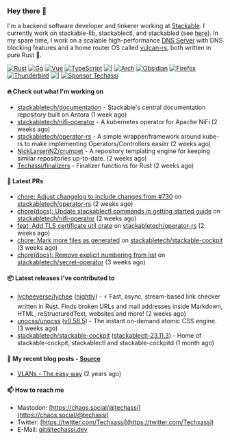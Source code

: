 ### Hey there 👋

I'm a backend software developer and tinkerer working at [Stackable][stackable]. I currently work on
stackable-lib, stackablectl, and stackabled (see [here][stackable-work]). In my spare time, I work on
a scalable high-performance [DNS Server][portal] with DNS blocking features and a home router OS
called [vulcan-rs][vulcan], both written in pure Rust 🦀.

[stackable-work]: https://github.com/stackabletech/stackable
[stackable]: https://github.com/stackabletech
[portal]: https://github.com/portal-rs/portal
[vulcan]: https://github.com/vulcan-rs

[![Rust](https://img.shields.io/badge/-Rust-141414?style=flat&logo=rust&logoColor=%23f97f39)](https://www.rust-lang.org/)
[![Go](https://img.shields.io/badge/-Go-141414?style=flat&logo=go&logoColor=%23f97f39)](https://go.dev/)
[![Vue](https://img.shields.io/badge/-Vue-141414?style=flat&logo=vuedotjs&logoColor=%23f97f39)](https://vuejs.org/)
[![TypeScript](https://img.shields.io/badge/-TypeScript-141414?style=flat&logo=typescript&logoColor=%23f97f39)](https://www.typescriptlang.org/)
![|](https://img.shields.io/badge/-%7C-141414?style=flat&logoColor=%23f97f39)
[![Arch](https://img.shields.io/badge/-Arch-141414?style=flat&logo=archlinux&logoColor=%23f97f39)](https://archlinux.org/)
[![Obsidian](https://img.shields.io/badge/-Obsidian-141414?style=flat&logo=obsidian&logoColor=%23f97f39)](https://obsidian.md/)
[![Firefox](https://img.shields.io/badge/-Firefox-141414?style=flat&logo=firefox&logoColor=%23f97f39)](https://www.mozilla.org/en-US/firefox/new/)
[![Thunderbird](https://img.shields.io/badge/-Thunderbird-141414?style=flat&logo=thunderbird&logoColor=%23f97f39)](https://www.thunderbird.net/en-US/)
![|](https://img.shields.io/badge/-%7C-141414?style=flat&logoColor=%23f97f39)
[![Sponsor Techassi](https://img.shields.io/badge/-Sponsor-141414?style=flat&logo=github&logoColor=%23f97f39)](https://github.com/sponsors/Techassi)

#### 🔥 Check out what I'm working on


- [stackabletech/documentation](https://github.com/stackabletech/documentation) - Stackable&#39;s central documentation repository built on Antora (1 week ago)
- [stackabletech/nifi-operator](https://github.com/stackabletech/nifi-operator) - A kubernetes operator for Apache NiFi (2 weeks ago)
- [stackabletech/operator-rs](https://github.com/stackabletech/operator-rs) - A simple wrapper/framework around kube-rs to make implementing Operators/Controllers easier (2 weeks ago)
- [NickLarsenNZ/crumpet](https://github.com/NickLarsenNZ/crumpet) - A repository templating engine for keeping similar repositories up-to-date. (2 weeks ago)
- [Techassi/finalizers](https://github.com/Techassi/finalizers) - Finalizer functions for Rust (2 weeks ago)

#### 🧪 Latest PRs


- [chore: Adjust changelog to include changes from #730](https://github.com/stackabletech/operator-rs/pull/739) on [stackabletech/operator-rs](https://github.com/stackabletech/operator-rs) (2 weeks ago)
- [chore(docs): Update stackablectl commands in getting started guide](https://github.com/stackabletech/nifi-operator/pull/573) on [stackabletech/nifi-operator](https://github.com/stackabletech/nifi-operator) (2 weeks ago)
- [feat: Add TLS certificate util crate](https://github.com/stackabletech/operator-rs/pull/736) on [stackabletech/operator-rs](https://github.com/stackabletech/operator-rs) (2 weeks ago)
- [chore: Mark more files as generated](https://github.com/stackabletech/stackable-cockpit/pull/203) on [stackabletech/stackable-cockpit](https://github.com/stackabletech/stackable-cockpit) (3 weeks ago)
- [chore(docs): Remove explicit numbering from list](https://github.com/stackabletech/secret-operator/pull/370) on [stackabletech/secret-operator](https://github.com/stackabletech/secret-operator) (3 weeks ago)

#### 📦 Latest releases I've contributed to


- [lycheeverse/lychee](https://github.com/lycheeverse/lychee/releases/tag/nightly) ([nightly](https://github.com/lycheeverse/lychee/releases/tag/nightly)) - ⚡ Fast, async, stream-based link checker written in Rust. Finds broken URLs and mail addresses inside Markdown, HTML, reStructuredText, websites and more! (2 weeks ago)
- [unocss/unocss](https://github.com/unocss/unocss/releases/tag/v0.58.5) ([v0.58.5](https://github.com/unocss/unocss/releases/tag/v0.58.5)) - The instant on-demand atomic CSS engine. (3 weeks ago)
- [stackabletech/stackable-cockpit](https://github.com/stackabletech/stackable-cockpit/releases/tag/stackablectl-23.11.3) ([stackablectl-23.11.3](https://github.com/stackabletech/stackable-cockpit/releases/tag/stackablectl-23.11.3)) - Home of stackable-cockpit, stackablectl and stackable-cockpitd (1 month ago)

#### 📜 My recent blog posts - [Source](https://github.com/Techassi/page)


- [VLANs - The easy way](https://techassi.dev/posts/vlans-the-easy-way/) (2 years ago)

#### 📫 How to reach me

- Mastodon: [https://chaos.social/@techassi](https://chaos.social/@techassi)
- Twitter: [https://twitter.com/Techxassi](https://twitter.com/Techxassi)
- E-Mail: git@techassi.dev

